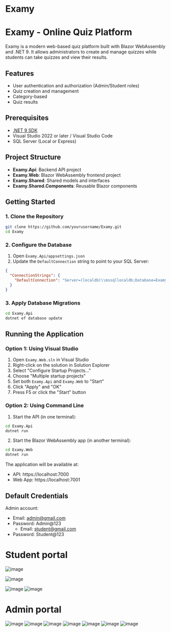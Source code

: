 # Examy

# Examy - Online Quiz Platform

Examy is a modern web-based quiz platform built with Blazor WebAssembly and .NET 9. It allows administrators to create and manage quizzes while students can take quizzes and view their results.

## Features

- User authentication and authorization (Admin/Student roles)
- Quiz creation and management
- Category-based 
- Quiz results 

## Prerequisites

- [.NET 9 SDK](https://dotnet.microsoft.com/download/dotnet/9.0)
- Visual Studio 2022 or later / Visual Studio Code
- SQL Server (Local or Express)

## Project Structure

- **Examy.Api**: Backend API project
- **Examy.Web**: Blazor WebAssembly frontend project
- **Examy.Shared**: Shared models and interfaces
- **Examy.Shared.Components**: Reusable Blazor components

## Getting Started

### 1. Clone the Repository

```bash
git clone https://github.com/yourusername/Examy.git
cd Examy
```

### 2. Configure the Database

1. Open `Examy.Api/appsettings.json`
2. Update the `DefaultConnection` string to point to your SQL Server:

```json
{
  "ConnectionStrings": {
    "DefaultConnection": "Server=(localdb)\\mssqllocaldb;Database=ExamyDb;Trusted_Connection=True;MultipleActiveResultSets=true"
  }
}
```

### 3. Apply Database Migrations

```bash
cd Examy.Api
dotnet ef database update
```

## Running the Application

### Option 1: Using Visual Studio

1. Open `Examy.Web.sln` in Visual Studio
2. Right-click on the solution in Solution Explorer
3. Select "Configure Startup Projects..."
4. Choose "Multiple startup projects"
5. Set both `Examy.Api` and `Examy.Web` to "Start"
6. Click "Apply" and "OK"
7. Press F5 or click the "Start" button

### Option 2: Using Command Line

1. Start the API (in one terminal):
```bash
cd Examy.Api
dotnet run
```

2. Start the Blazor WebAssembly app (in another terminal):
```bash
cd Examy.Web
dotnet run
```

The application will be available at:
- API: https://localhost:7000
- Web App: https://localhost:7001

## Default Credentials

Admin account:
- Email: admin@gmail.com
- Password: Admin@123
  - Email: student@gmail.com
- Password: Student@123


# Student portal 
![image](https://github.com/user-attachments/assets/672f41c9-ee45-4c61-84fa-56670913eb3b)

![image](https://github.com/user-attachments/assets/fe3fa885-7c41-4547-8303-db3f2c033072)

![image](https://github.com/user-attachments/assets/ba804cfd-c3f1-4fc2-a80c-3acfd8f74d53)
![image](https://github.com/user-attachments/assets/dd4f6835-563d-4fc1-abf4-8cad67a13aed)

# Admin portal
![image](https://github.com/user-attachments/assets/628d03aa-e20c-436d-a429-cebf119583dd)
![image](https://github.com/user-attachments/assets/3fc28961-77f7-4905-b5af-2027e5ef286d)
![image](https://github.com/user-attachments/assets/3bb8c4ab-e74a-4be7-a33e-f47c9d240273)
![image](https://github.com/user-attachments/assets/74250dc1-0f70-4ee8-9070-e8a6919a3aa1)
![image](https://github.com/user-attachments/assets/621407af-0344-444f-812a-b015526a2325)
![image](https://github.com/user-attachments/assets/3cf84661-6048-44f1-b8e0-312f5fa71c58)
![image](https://github.com/user-attachments/assets/0b481ff2-1c36-4f56-a1e1-9cd03a332b44)






